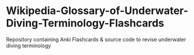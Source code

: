 # Wikipedia-Glossary-of-Underwater-Diving-Terminology-Flashcards
Repository containing Anki Flashcards &amp; source code to revise underwater diving terminology
